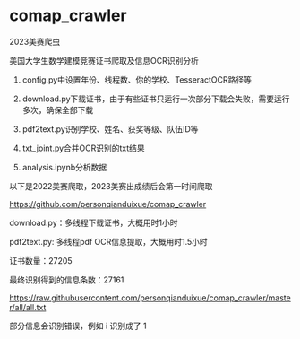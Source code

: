 # comap_crawler
2023美赛爬虫

美国大学生数学建模竞赛证书爬取及信息OCR识别分析

1. config.py中设置年份、线程数、你的学校、TesseractOCR路径等

2. download.py下载证书，由于有些证书只运行一次部分下载会失败，需要运行多次，确保全部下载

3. pdf2text.py识别学校、姓名、获奖等级、队伍ID等
4. txt_joint.py合并OCR识别的txt结果
5. analysis.ipynb分析数据

以下是2022美赛爬取，2023美赛出成绩后会第一时间爬取

https://github.com/personqianduixue/comap_crawler

download.py：多线程下载证书，大概用时1小时

pdf2text.py:  多线程pdf OCR信息提取，大概用时1.5小时

证书数量：27205

最终识别得到的信息条数：27161

https://raw.githubusercontent.com/personqianduixue/comap_crawler/master/all/all.txt

部分信息会识别错误，例如 i 识别成了 1 
